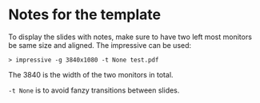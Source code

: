 # Notes for the template

To display the slides with notes, make sure to have two left most monitors 
be same size and aligned. The impressive can be used:

```shell 
> impressive -g 3840x1080 -t None test.pdf
```
The 3840 is the width of the two monitors in total.

`-t None` is to avoid fanzy transitions between slides.
 
